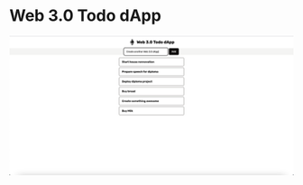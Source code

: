 # Web 3.0 Todo dApp

<div align="center">
  <img src="./client/public/screenshot.png" alt="Screenshot">
</div